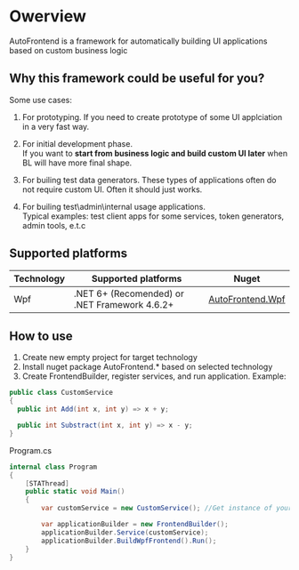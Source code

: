 # Owerview

AutoFrontend is a framework for automatically building UI applications based on custom business logic

## Why this framework could be useful for you?

Some use cases:

1. For prototyping. If you need to create prototype of some UI applciation in a very fast way.

2. For initial development phase.  
   If you want to **start from business logic and build custom UI later** when BL will have more final shape.

3. For builing test data generators.
   These types of applications often do not require custom UI. Often it should just works.

4. For builing test\admin\internal usage applications.  
   Typical examples: test client apps for some services, token generators, admin tools, e.t.c

## Supported platforms

| Technology | Supported platforms                           | Nuget                                                               |
| ---------- | --------------------------------------------- | ------------------------------------------------------------------- |
| Wpf        | .NET 6+ (Recomended) or .NET Framework 4.6.2+ | [AutoFrontend.Wpf](https://www.nuget.org/packages/AutoFrontend.Wpf) |

## How to use

1. Create new empty project for target technology
2. Install nuget package AutoFrontend.\* based on selected technology
3. Create FrontendBuilder, register services, and run application. Example:

```csharp
public class CustomService
{
  public int Add(int x, int y) => x + y;

  public int Substract(int x, int y) => x - y;
}
```

Program.cs

```csharp
internal class Program
{
    [STAThread]
    public static void Main()
    {
        var customService = new CustomService(); //Get instance of your service somehow

        var applicationBuilder = new FrontendBuilder();
        applicationBuilder.Service(customService);
        applicationBuilder.BuildWpfFrontend().Run();
    }
}
```
